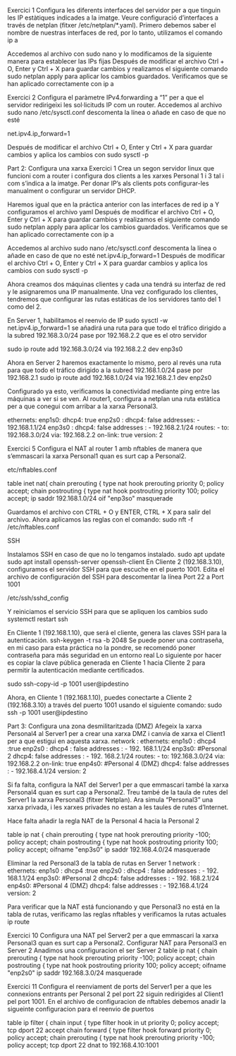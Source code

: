   Exercici 1
Configura les diferents interfaces del servidor per a que tinguin les IP estàtiques indicades a la imatge. Veure configuració d’interfaces a través de netplan (fitxer /etc/netplan/*.yaml).
Primero debemos saber el nombre de nuestras interfaces de red, por lo tanto, utilizamos el comando ip a

Accedemos al archivo con sudo nano y lo modificamos de la siguiente manera para establecer las IPs fijas
Después de modificar el archivo Ctrl + O, Enter y Ctrl + X para guardar cambios y realizamos el siguiente comando sudo netplan apply para aplicar los cambios guardados.
Verificamos que se han aplicado correctamente con ip a

Exercici 2
Configura el paràmetre IPv4.forwarding a “1” per a que el servidor redirigeixi les sol·licituds IP com un router.
Accedemos al archivo sudo nano /etc/sysctl.conf descomenta la línea o añade en caso de que no esté 

net.ipv4.ip_forward=1

Después de modificar el archivo Ctrl + O, Enter y Ctrl + X para guardar cambios y 
aplica los cambios con sudo sysctl -p

Part 2: Configura una xarxa
Exercici 1
Crea un segon servidor linux que funcioni com a router i configura dos clients a les xarxes Personal 1 i 3 tal i com s’indica a la imatge. Per donar IP’s als clients pots configurar-les manualment o configurar un servidor DHCP.

Haremos igual que en la práctica anterior con las interfaces de red
ip a 
Y configuramos el archivo yaml
Después de modificar el archivo Ctrl + O, Enter y Ctrl + X para guardar cambios y realizamos el siguiente comando sudo netplan apply para aplicar los cambios guardados.
Verificamos que se han aplicado correctamente con ip a

Accedemos al archivo sudo nano /etc/sysctl.conf descomenta la línea o añade en caso de que no esté 
net.ipv4.ip_forward=1
Después de modificar el archivo Ctrl + O, Enter y Ctrl + X para guardar cambios y 
aplica los cambios con sudo sysctl -p

Ahora creamos dos máquinas clientes y cada una tendrá su interfaz de red y le asignaremos una IP manualmente.
Una vez configurado los clientes, tendremos que configurar las rutas estáticas de los servidores tanto del 1 como del 2.

En Server 1, habilitamos el reenvio de IP 
sudo sysctl -w net.ipv4.ip_forward=1
se añadirá una ruta para que todo el tráfico dirigido a la subred 192.168.3.0/24 pase por 192.168.2.2 que es el otro servidor

sudo ip route add 192.168.3.0/24 via 192.168.2.2 dev enp3s0

Ahora en Server 2 haremos exactamente lo mismo, pero al revés una ruta para que todo el tráfico dirigido a la subred 192.168.1.0/24 pase por 192.168.2.1
sudo ip route add 192.168.1.0/24 via 192.168.2.1 dev enp2s0

Configurado ya esto, verificamos la conectividad mediante ping entre las máquinas a ver si se ven.
Al router1, configura a netplan una ruta estàtica per a que conegui com arribar a la xarxa Personal3.

ethernets:
  enp1s0:
    dhcp4: true
  enp2s0 :
    dhcp4: false
    addresses:
      - 192.168.1.1/24
  enp3s0 :
    dhcp4: false
    addresses :
      - 192.168.2.1/24
    routes:
      - to: 192.168.3.0/24
        via: 192.168.2.2
        on-link: true
version: 2

Exercici 5
Configura el NAT al router 1 amb nftables de manera que s’emmascari la xarxa Personal1 quan es surt cap a Personal2.

etc/nftables.conf

table inet nat{
    chain prerouting {
        type nat hook prerouting priority 0; policy accept;
    chain postrouting {
        type nat hook postrouting priority 100; policy accept;
        ip saddr 192.168.1.0/24 oif "enp3so" masquerade

        
Guardamos el archivo con CTRL + O y ENTER,  CTRL + X para salir del archivo. Ahora aplicamos las reglas con el comando: sudo nft -f /etc/nftables.conf

SSH

Instalamos SSH en caso de que no lo tengamos instalado.
sudo apt update
sudo apt install openssh-server openssh-client
En Cliente 2 (192.168.3.10), configuramos el servidor SSH para que escuche en el puerto 1001.
Edita el archivo de configuración del SSH para descomentar la línea Port 22 a Port 1001

/etc/ssh/sshd_config

Y reiniciamos el servicio SSH para que se apliquen los cambios sudo systemctl restart ssh

En Cliente 1 (192.168.1.10), que será el cliente, genera las claves SSH para la autenticación.
ssh-keygen -t rsa -b 2048
Se puede poner una contraseña, en mi caso para esta práctica no la pondre, se recomendó poner contraseña para más seguridad en un entorno real
Lo siguiente por hacer es copiar la clave pública generada en Cliente 1 hacia Cliente 2 para permitir la autenticación mediante certificados.

sudo ssh-copy-id -p 1001 user@ipdestino

Ahora, en Cliente 1 (192.168.1.10), puedes conectarte a Cliente 2 (192.168.3.10) a través del puerto 1001 usando el siguiente comando:
 sudo ssh -p 1001 user@ipdestino

 Part 3: Configura una zona desmilitaritzada (DMZ)
 Afegeix la xarxa Personal4 al Server1 per a crear una xarxa DMZ i canvia de xarxa el Client1 per a que estigui en aquesta xarxa.
network :
  ethernets:
    enp1s0 :
      dhcp4 :true
    enp2s0 :
      dhcp4 : false
      addresses :
        - 192. 168.1.1/24
  enp3s0: #Personal 2
    dhcp4: false
    addresses :
      - 192. 168.2.1/24
    routes:
      - to: 192.168.3.0/24
      via: 192.168.2.2
      on-link: true
  enp4s0: #Personal 4 (DMZ)
    dhcp4: false
    addresses :
      - 192.168.4.1/24
version: 2


Si fa falta, configura la NAT del Server1 per a que emmascari també la xarxa Personal4 quan es surt cap a Personal2. Treu també de la taula de rutes del Server1 la xarxa Personal3 (fitxer Netplan). Ara simula “Personal3” una xarxa privada, i les xarxes privades no estan a les taules de rutes d’Internet.

Hace falta añadir la regla NAT de la Personal 4 hacia la Personal 2

table ip nat {
    chain prerouting {
       type nat hook prerouting priority -100; policy accept;
    chain postrouting {
       type nat hook postrouting priority 100; policy accept;
       oifname "enp3s0" ip saddr 192.168.4.0/24 masquerade

Eliminar la red Personal3 de la tabla de rutas en Server 1
network :
  ethernets:
    enp1s0 :
      dhcp4 :true
    enp2s0 :
      dhcp4 : false
      addresses :
        - 192. 168.1.1/24
  enp3s0: #Personal 2
    dhcp4: false
    addresses :
      - 192. 168.2.1/24
  enp4s0: #Personal 4 (DMZ)
    dhcp4: false
    addresses :
      - 192.168.4.1/24
version: 2

Para verificar que la NAT está funcionando y que Personal3 no está en la tabla de rutas, verificamo las reglas nftables y verificamos la rutas actuales
ip route


Exercici 10
Configura una NAT pel Server2 per a que emmascari la xarxa Personal3 quan es surt cap a Personal2.
Configurar NAT para Personal3 en Server 2
Anadimos una configuracion el ser Server 2
table ip nat {
    chain prerouting {
       type nat hook prerouting priority -100; policy accept;
    chain postrouting {
       type nat hook postrouting priority 100; policy accept;
       oifname "enp2s0" ip saddr 192.168.3.0/24 masquerade

Exercici 11
Configura el reenviament de ports del Server1 per a que les connexions entrants per Personal 2 pel port 22 siguin redirigides al Client1 pel port 1001.
En el archivo de configuracion de nftables debemos anadir la sigueinte configuracion para el reenvio de puertos

table ip filter {
    chain input {
       type filter hook in ut priority 0; policy accept;
       tcp dport 22 accept
    chain forward {
       type filter hook forward priority 0; policy accept;
    chain prerouting {
       type nat hook prerouting priority -100; policy accept;
       tcp dport 22 dnat to 192.168.4.10:1001


